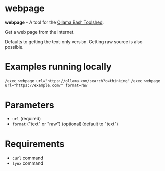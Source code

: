# webpage

**webpage** - A tool for the [Ollama Bash Toolshed](../..).

Get a web page from the internet.

Defaults to getting the text-only version.  Getting raw source is also possible.

# Examples running locally
```/exec webpage url="https://ollama.com/search?c=thinking"```
```/exec webpage url="https://example.com/" format=raw```

# Parameters

- ```url``` (required)
- ```format``` ("text" or "raw") (optional) (default to "text")

# Requirements

- ```curl``` command
- ```lynx``` command
